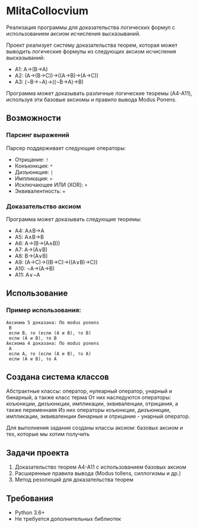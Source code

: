# MlitaCollocvium
Реализация программы для доказательства логических формул с использованием аксиом исчисления высказываний.

Проект реализует систему доказательства теорем, которая может выводить логические формулы из следующих аксиом исчисления высказываний:

- A1: A→(B→A)
- A2: (A→(B→C))→((A→B)→(A→C))
- A3: (¬B→¬A)→((¬B→A)→B)

Программа может доказывать различные логические теоремы (A4-A11), используя эти базовые аксиомы и правило вывода Modus Ponens.

## Возможности

### Парсинг выражений

Парсер поддерживает следующие операторы:
- Отрицание: `!`
- Конъюнкция: `*`
- Дизъюнкция: `|`
- Импликация: `>`
- Исключающее ИЛИ (XOR): `+`
- Эквивалентность: `=`


### Доказательство аксиом

Программа может доказывать следующие теоремы:
- A4: A∧B→A
- A5: A∧B→B
- A6: A→(B→(A∧B))
- A7: A→(A∨B)
- A8: B→(A∨B)
- A9: (A→C)→((B→C)→((A∨B)→C))
- A10: ¬A→(A→B)
- A11: A∨¬A

## Использование

### Пример использования:
```
Аксиома 5 доказана: По modus ponens
 B 
 если B, то (если (A и B), то B) 
 если (A и B), то B
Аксиома 4 доказана: По modus ponens
 A 
 если A, то (если (A и B), то A) 
 если (A и B), то A
```

## Создана система классов
Абстрактные классы: оператор, нулеарный оператор, унарный и бинарный, а также класс терма
От них наследуются операторы: коъюнкции, дизъюнкции, импликации, эквиваленции, отрицания, а также переменнаяя
Из них операторы коъюнкции, дизъюнкции, импликации, эквиваленции бинарные и отрицание - унарный оператор.

Для выполнения задания созданы классы аксиом: базовых аксиом и тех, которые мы хотим получить

## Задачи проекта

1. Доказательство теорем A4-A11 с использованием базовых аксиом
2. Расширенные правила вывода (Modus tollens, силлогизмы и др.)
3. Метод резолюций для доказательства теорем

## Требования

- Python 3.6+
- Не требуется дополнительных библиотек

